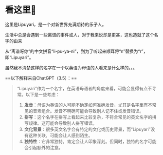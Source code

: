 # 看这里👋

这里是Lipuyari，是一个对新世界充满期待的乐子人。

生活中总是会遇到一些离谱的事件或人，对于我来说却是更甚，这也造就了这个名字的由来

从“离谱呀你”的中文拼音“li-pu-ya-ni”，到为了听起来顺耳将“n”替换为“r”，即“Lipuyari”。

虽然我不清楚这样的名字在一个以英语为母语的人看来是什么样的。。。

==以下解释来自ChatGPT（3.5）：==

> “Lipuyari”作为一个名字，在英语母语者的角度来看，可能会显得有点不寻常。以下是一些考虑：
>
> 1. **发音**：母语为英语的人可能不确定如何准确发音，尤其是名字里有不常见的音素组合。发音不明确可能会导致别人记不住或发音错误。
> 2. **拼写**：这个名字在拼写上看起来比较复杂，不符合常见的英文名字的拼写规律。这可能会导致别人拼写错误。
> 3. **文化背景**：很多英文名字会有特定的文化或历史背景，而“Lipuyari”没有这种关联，可能会让人感到陌生。
> 4. **独特性**：它非常独特，肯定会让人印象深刻。但同时，独特的名字可能会引起额外的注意。
